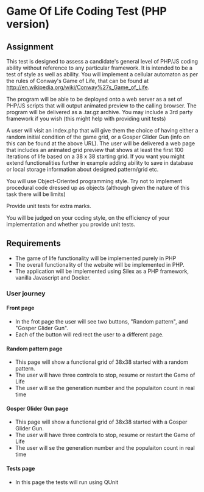 # Game Of Life Coding Test (PHP version)
## Assignment
This test is designed to assess a candidate's general level of PHP/JS coding ability without reference to any particular framework. It is intended to be a test of style as well as ability. You will implement a cellular automaton as per the rules of Conway's Game of Life, that can be found at http://en.wikipedia.org/wiki/Conway%27s_Game_of_Life.
 
The program will be able to be deployed onto a web server as a set of PHP/JS scripts that will output animated preview to the calling browser. The program will be delivered as a .tar.gz archive. You may include a 3rd party framework if you wish (this might help with providing unit tests)
 
A user will visit an index.php that will give them the choice of having either a random initial condition of the game grid, or a Gosper Glider Gun (info on this can be found at the above URL).  The user will be delivered a web page that includes an animated grid preview that shows at least the first 100 iterations of life based on a 38 x 38 starting grid. If you want you might extend functionalities further in example adding ability to save in database or local storage information about designed pattern/grid etc.
 
You will use Object-Oriented programming style. Try not to implement procedural code dressed up as objects (although given the nature of this task there will be limits)
 
Provide unit tests for extra marks. 
 
You will be judged on your coding style, on the efficiency of your implementation and whether you provide unit tests.

## Requirements
* The game of life functionality will be implemented purely in PHP
* The overall functionality of the website will be implemented in PHP.
* The application will be implemented using Silex as a PHP framework, vanilla Javascript and Docker.

### User journey

#### Front page
* In the frot page the user will see two buttons, "Random pattern", and "Gosper Glider Gun". 
* Each of the button will redirect the user to a different page. 

#### Random pattern page
* This page will show a functional grid of 38x38 started with a random pattern.
* The user will have three controls to stop, resume or restart the Game of Life
* The user will se the generation number and the populaiton count in real time

#### Gosper Glider Gun page
* This page will show a functional grid of 38x38 started with a Gosper Glider Gun.
* The user will have three controls to stop, resume or restart the Game of Life
* The user will se the generation number and the populaiton count in real time

#### Tests page
* In this page the tests will run using QUnit